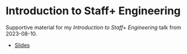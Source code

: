 Introduction to Staff+ Engineering
==================================

Supportive material for my *Introduction to Staff+ Engineering* talk from 2023-08-10.

* [Slides](https://github.com/s3rvac/talks/raw/master/2023-08-10-Introduction-to-Staff-Engineering/slides.pdf)
